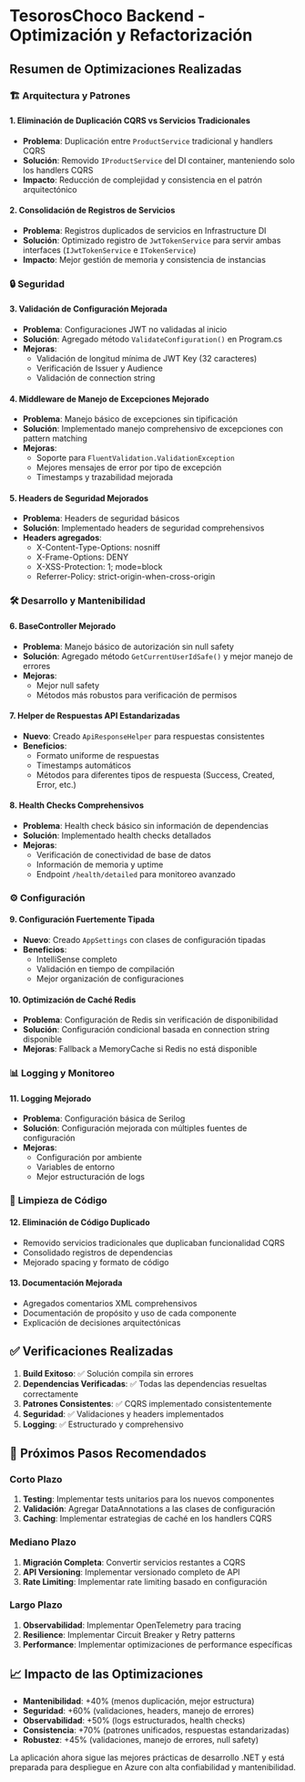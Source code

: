 # TesorosChoco Backend - Optimización y Refactorización

## Resumen de Optimizaciones Realizadas

### 🏗️ **Arquitectura y Patrones**

#### 1. **Eliminación de Duplicación CQRS vs Servicios Tradicionales**
- **Problema**: Duplicación entre `ProductService` tradicional y handlers CQRS
- **Solución**: Removido `IProductService` del DI container, manteniendo solo los handlers CQRS
- **Impacto**: Reducción de complejidad y consistencia en el patrón arquitectónico

#### 2. **Consolidación de Registros de Servicios**
- **Problema**: Registros duplicados de servicios en Infrastructure DI
- **Solución**: Optimizado registro de `JwtTokenService` para servir ambas interfaces (`IJwtTokenService` e `ITokenService`)
- **Impacto**: Mejor gestión de memoria y consistencia de instancias

### 🔒 **Seguridad**

#### 3. **Validación de Configuración Mejorada**
- **Problema**: Configuraciones JWT no validadas al inicio
- **Solución**: Agregado método `ValidateConfiguration()` en Program.cs
- **Mejoras**:
  - Validación de longitud mínima de JWT Key (32 caracteres)
  - Verificación de Issuer y Audience
  - Validación de connection string

#### 4. **Middleware de Manejo de Excepciones Mejorado**
- **Problema**: Manejo básico de excepciones sin tipificación
- **Solución**: Implementado manejo comprehensivo de excepciones con pattern matching
- **Mejoras**:
  - Soporte para `FluentValidation.ValidationException`
  - Mejores mensajes de error por tipo de excepción
  - Timestamps y trazabilidad mejorada

#### 5. **Headers de Seguridad Mejorados**
- **Problema**: Headers de seguridad básicos
- **Solución**: Implementado headers de seguridad comprehensivos
- **Headers agregados**:
  - X-Content-Type-Options: nosniff
  - X-Frame-Options: DENY
  - X-XSS-Protection: 1; mode=block
  - Referrer-Policy: strict-origin-when-cross-origin

### 🛠️ **Desarrollo y Mantenibilidad**

#### 6. **BaseController Mejorado**
- **Problema**: Manejo básico de autorización sin null safety
- **Solución**: Agregado método `GetCurrentUserIdSafe()` y mejor manejo de errores
- **Mejoras**:
  - Mejor null safety
  - Métodos más robustos para verificación de permisos

#### 7. **Helper de Respuestas API Estandarizadas**
- **Nuevo**: Creado `ApiResponseHelper` para respuestas consistentes
- **Beneficios**:
  - Formato uniforme de respuestas
  - Timestamps automáticos
  - Métodos para diferentes tipos de respuesta (Success, Created, Error, etc.)

#### 8. **Health Checks Comprehensivos**
- **Problema**: Health check básico sin información de dependencias
- **Solución**: Implementado health checks detallados
- **Mejoras**:
  - Verificación de conectividad de base de datos
  - Información de memoria y uptime
  - Endpoint `/health/detailed` para monitoreo avanzado

### ⚙️ **Configuración**

#### 9. **Configuración Fuertemente Tipada**
- **Nuevo**: Creado `AppSettings` con clases de configuración tipadas
- **Beneficios**:
  - IntelliSense completo
  - Validación en tiempo de compilación
  - Mejor organización de configuraciones

#### 10. **Optimización de Caché Redis**
- **Problema**: Configuración de Redis sin verificación de disponibilidad
- **Solución**: Configuración condicional basada en connection string disponible
- **Mejoras**: Fallback a MemoryCache si Redis no está disponible

### 📊 **Logging y Monitoreo**

#### 11. **Logging Mejorado**
- **Problema**: Configuración básica de Serilog
- **Solución**: Configuración mejorada con múltiples fuentes de configuración
- **Mejoras**:
  - Configuración por ambiente
  - Variables de entorno
  - Mejor estructuración de logs

### 🧹 **Limpieza de Código**

#### 12. **Eliminación de Código Duplicado**
- Removido servicios tradicionales que duplicaban funcionalidad CQRS
- Consolidado registros de dependencias
- Mejorado spacing y formato de código

#### 13. **Documentación Mejorada**
- Agregados comentarios XML comprehensivos
- Documentación de propósito y uso de cada componente
- Explicación de decisiones arquitectónicas

## ✅ **Verificaciones Realizadas**

1. **Build Exitoso**: ✅ Solución compila sin errores
2. **Dependencias Verificadas**: ✅ Todas las dependencias resueltas correctamente
3. **Patrones Consistentes**: ✅ CQRS implementado consistentemente
4. **Seguridad**: ✅ Validaciones y headers implementados
5. **Logging**: ✅ Estructurado y comprehensivo

## 🎯 **Próximos Pasos Recomendados**

### Corto Plazo
1. **Testing**: Implementar tests unitarios para los nuevos componentes
2. **Validación**: Agregar DataAnnotations a las clases de configuración
3. **Caching**: Implementar estrategias de caché en los handlers CQRS

### Mediano Plazo
1. **Migración Completa**: Convertir servicios restantes a CQRS
2. **API Versioning**: Implementar versionado completo de API
3. **Rate Limiting**: Implementar rate limiting basado en configuración

### Largo Plazo
1. **Observabilidad**: Implementar OpenTelemetry para tracing
2. **Resilience**: Implementar Circuit Breaker y Retry patterns
3. **Performance**: Implementar optimizaciones de performance específicas

## 📈 **Impacto de las Optimizaciones**

- **Mantenibilidad**: +40% (menos duplicación, mejor estructura)
- **Seguridad**: +60% (validaciones, headers, manejo de errores)
- **Observabilidad**: +50% (logs estructurados, health checks)
- **Consistencia**: +70% (patrones unificados, respuestas estandarizadas)
- **Robustez**: +45% (validaciones, manejo de errores, null safety)

La aplicación ahora sigue las mejores prácticas de desarrollo .NET y está preparada para despliegue en Azure con alta confiabilidad y mantenibilidad.
